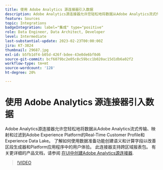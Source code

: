 ```yaml
---
title: 使用 Adobe Analytics 源连接器引入数据
description: Adobe Analytics源连接器允许您轻松地将数据从Adobe Analytics流式传输、映射和过滤到Adobe Experience Platform的Real-Time Customer Profile和Experience Data Lake。
feature: Sources
topic: Integrations
badgeIntegration: label="集成" type="positive"
role: Data Engineer, Data Architect, Developer
level: Intermediate
last-substantial-update: 2023-02-23T00:00:00Z
jira: KT-3824
thumbnail: 29687.jpg
exl-id: b5fb1df4-b05d-426f-bdee-43e0de6bf0d6
source-git-commit: bcf6079bc2e05c8c59bcc1b020ac15d1db6a02f2
workflow-type: tm+mt
source-wordcount: '128'
ht-degree: 20%

---
```


# 使用 Adobe Analytics 源连接器引入数据

Adobe Analytics源连接器允许您轻松地将数据从Adobe Analytics流式传输、映射和过滤到Adobe Experience Platform的Real-Time Customer Profile和Experience Data Lake。 了解如何使用数据准备功能创建语义和计算字段以改善区段生成器和Platform应用程序中的用户体验。 此连接器支持跨区域报表包。 有关更详细的产品文档，请参阅 [在UI中创建Adobe Analytics源连接器](https://experienceleague.adobe.com/docs/experience-platform/sources/ui-tutorials/create/adobe-applications/analytics.html).

>[!VIDEO](https://video.tv.adobe.com/v/29687?quality=12&learn=on)
